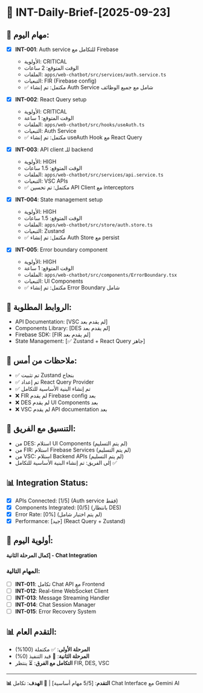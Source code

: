 # 📅 INT-Daily-Brief-[2025-09-23]

## 🎯 مهام اليوم:

- [x] **INT-001**: Auth service للتكامل مع Firebase

  - الأولوية: CRITICAL
  - الوقت المتوقع: 2 ساعات
  - الملفات: `apps/web-chatbot/src/services/auth.service.ts`
  - التبعيات: FIR (Firebase config)
  - ✅ مكتمل: تم إنشاء Auth Service شامل مع جميع الوظائف

- [x] **INT-002**: React Query setup

  - الأولوية: CRITICAL
  - الوقت المتوقع: 1 ساعة
  - الملفات: `apps/web-chatbot/src/hooks/useAuth.ts`
  - التبعيات: Auth Service
  - ✅ مكتمل: تم إنشاء useAuth Hook مع React Query

- [x] **INT-003**: API client للـ backend

  - الأولوية: HIGH
  - الوقت المتوقع: 1.5 ساعات
  - الملفات: `apps/web-chatbot/src/services/api.service.ts`
  - التبعيات: VSC APIs
  - ✅ مكتمل: تم تحسين API Client مع interceptors

- [x] **INT-004**: State management setup

  - الأولوية: HIGH
  - الوقت المتوقع: 1.5 ساعات
  - الملفات: `apps/web-chatbot/src/store/auth.store.ts`
  - التبعيات: Zustand
  - ✅ مكتمل: تم إنشاء Auth Store مع persist

- [x] **INT-005**: Error boundary component
  - الأولوية: HIGH
  - الوقت المتوقع: 1 ساعة
  - الملفات: `apps/web-chatbot/src/components/ErrorBoundary.tsx`
  - التبعيات: UI Components
  - ✅ مكتمل: تم إنشاء Error Boundary شامل

## 🔗 الروابط المطلوبة:

- API Documentation: [VSC لم يقدم بعد]
- Components Library: [DES لم يقدم بعد]
- Firebase SDK: [FIR لم يقدم بعد]
- State Management: [✅ Zustand + React Query جاهز]

## 📝 ملاحظات من أمس:

- ✅ تم تثبيت Zustand بنجاح
- ✅ تم إعداد React Query Provider
- ✅ تم إنشاء البنية الأساسية للتكامل
- ❌ FIR لم يقدم Firebase config بعد
- ❌ DES لم يقدم UI Components بعد
- ❌ VSC لم يقدم API documentation بعد

## 🤝 التنسيق مع الفريق:

- من DES: استلام UI Components (لم يتم التسليم)
- من FIR: استلام Firebase Services (لم يتم التسليم)
- من VSC: استلام Backend APIs (لم يتم التسليم)
- إلى الفريق: تم إنشاء البنية الأساسية للتكامل ✅

## 📊 Integration Status:

- [x] APIs Connected: [1/5] (Auth service فقط)
- [x] Components Integrated: [0/5] (بانتظار DES)
- [x] Error Rate: [0%] (لم يتم اختبار شامل)
- [x] Performance: [جيد] (React Query + Zustand)

## 🎯 أولوية اليوم:

**إكمال المرحلة الثانية - Chat Integration**

### المهام التالية:

- [ ] **INT-011**: تكامل Chat API مع Frontend
- [ ] **INT-012**: Real-time WebSocket Client
- [ ] **INT-013**: Message Streaming Handler
- [ ] **INT-014**: Chat Session Manager
- [ ] **INT-015**: Error Recovery System

## 📊 التقدم العام:

- **المرحلة الأولى**: ✅ مكتملة (100%)
- **المرحلة الثانية**: 🔄 قيد التنفيذ (0%)
- **التكامل مع الفرق**: ⏳ ينتظر FIR, DES, VSC

---

**📊 التقدم**: [5/5 مهام أساسية] | **🎯 الهدف**: تكامل Chat Interface مع Gemini AI
